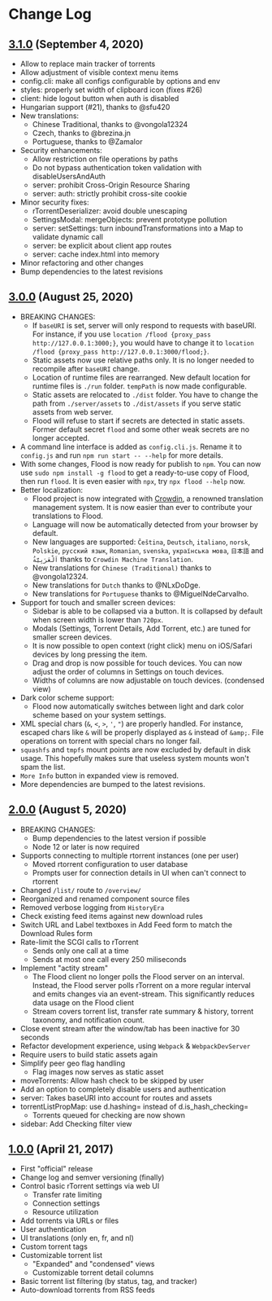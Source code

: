 # Change Log

## [3.1.0] (September 4, 2020)
* Allow to replace main tracker of torrents
* Allow adjustment of visible context menu items
* config.cli: make all configs configurable by options and env
* styles: properly set width of clipboard icon (fixes #26)
* client: hide logout button when auth is disabled
* Hungarian support (#21), thanks to @sfu420
* New translations:
  * Chinese Traditional, thanks to @vongola12324
  * Czech, thanks to @brezina.jn
  * Portuguese, thanks to @Zamalor
* Security enhancements:
  * Allow restriction on file operations by paths
  * Do not bypass authentication token validation with disableUsersAndAuth
  * server: prohibit Cross-Origin Resource Sharing
  * server: auth: strictly prohibit cross-site cookie
* Minor security fixes:
  * rTorrentDeserializer: avoid double unescaping
  * SettingsModal: mergeObjects: prevent prototype pollution
  * server: setSettings: turn inboundTransformations into a Map to validate dynamic call
  * server: be explicit about client app routes
  * server: cache index.html into memory
* Minor refactoring and other changes
* Bump dependencies to the latest revisions

## [3.0.0] (August 25, 2020)
* BREAKING CHANGES:
  * If `baseURI` is set, server will only respond to requests with baseURI. For instance, if you use `location /flood {proxy_pass http://127.0.0.1:3000;}`, you would have to change it to `location /flood {proxy_pass http://127.0.0.1:3000/flood;}`.
  * Static assets now use relative paths only. It is no longer needed to recompile after `baseURI` change.
  * Location of runtime files are rearranged. New default location for runtime files is `./run` folder. `tempPath` is now made configurable.
  * Static assets are relocated to `./dist` folder. You have to change the path from `./server/assets` to `./dist/assets` if you serve static assets from web server.
  * Flood will refuse to start if secrets are detected in static assets. Former default secret `flood` and some other weak secrets are no longer accepted.
* A command line interface is added as `config.cli.js`. Rename it to `config.js` and run `npm run start -- --help` for more details.
* With some changes, Flood is now ready for publish to `npm`. You can now use `sudo npm install -g flood` to get a ready-to-use copy of Flood, then run `flood`. It is even easier with `npx`, try `npx flood --help` now.
* Better localization:
  * Flood project is now integrated with [Crowdin](https://crwd.in/flood), a renowned translation management system. It is now easier than ever to contribute your translations to Flood.
  * Language will now be automatically detected from your browser by default.
  * New languages are supported: `Čeština`, `Deutsch`, `italiano`, `norsk`, `Polskie`, `русский язык`, `Romanian`, `svenska`, `українська мова`, `日本語` and `اَلْعَرَبِيَّةُ` thanks to `Crowdin Machine Translation`.
  * New translations for `Chinese (Traditional)` thanks to @vongola12324.
  * New translations for `Dutch` thanks to @NLxDoDge.
  * New translations for `Portuguese` thanks to @MiguelNdeCarvalho.
* Support for touch and smaller screen devices:
  * Sidebar is able to be collapsed via a button. It is collapsed by default when screen width is lower than `720px`.
  * Modals (Settings, Torrent Details, Add Torrent, etc.) are tuned for smaller screen devices.
  * It is now possible to open context (right click) menu on iOS/Safari devices by long pressing the item.
  * Drag and drop is now possible for touch devices. You can now adjust the order of columns in Settings on touch devices.
  * Widths of columns are now adjustable on touch devices. (condensed view)
* Dark color scheme support:
  * Flood now automatically switches between light and dark color scheme based on your system settings.
* XML special chars (`&`, `<`, `>`, `'`, `"`) are properly handled. For instance, escaped chars like `&` will be properly displayed as `&` instead of `&amp;`. File operations on torrent with special chars no longer fail.
* `squashfs` and `tmpfs` mount points are now excluded by default in disk usage. This hopefully makes sure that useless system mounts won't spam the list.
* `More Info` button in expanded view is removed.
* More dependencies are bumped to the latest revisions.

## [2.0.0] (August 5, 2020)
* BREAKING CHANGES:
  * Bump dependencies to the latest version if possible
  * Node 12 or later is now required
* Supports connecting to multiple rtorrent instances (one per user)
  * Moved rtorrent configuration to user database
  * Prompts user for connection details in UI when can't connect to rtorrent
* Changed `/list/` route to `/overview/`
* Reorganized and renamed component source files
* Removed verbose logging from `HistoryEra`
* Check existing feed items against new download rules
* Switch URL and Label textboxes in Add Feed form to match the Download Rules form
* Rate-limit the SCGI calls to rTorrent
  * Sends only one call at a time
  * Sends at most one call every 250 miliseconds
* Implement "actity stream"
  * The Flood client no longer polls the Flood server on an interval. Instead,
  the Flood server polls rTorrent on a more regular interval and emits changes
  via an event-stream. This significantly reduces data usage on the Flood client
  * Stream covers torrent list, transfer rate summary & history,
  torrent taxonomy, and notification count.
* Close event stream after the window/tab has been inactive for 30 seconds
* Refactor development experience, using `Webpack` & `WebpackDevServer`
* Require users to build static assets again
* Simplify peer geo flag handling
  * Flag images now serves as static asset
* moveTorrents: Allow hash check to be skipped by user
* Add an option to completely disable users and authentication
* server: Takes baseURI into account for routes and assets
* torrentListPropMap: use d.hashing= instead of d.is_hash_checking=
  * Torrents queued for checking are now shown
* sidebar: Add Checking filter view

## [1.0.0] (April 21, 2017)
* First "official" release
* Change log and semver versioning (finally)
* Control basic rTorrent settings via web UI
  * Transfer rate limiting
  * Connection settings
  * Resource utilization
* Add torrents via URLs or files
* User authentication
* UI translations (only en, fr, and nl)
* Custom torrent tags
* Customizable torrent list
  * "Expanded" and "condensed" views
  * Customizable torrent detail columns
* Basic torrent list filtering (by status, tag, and tracker)
* Auto-download torrents from RSS feeds

[Unreleased]:https://github.com/Flood-UI/flood/compare/v1.0.0...HEAD
[1.0.0]:https://github.com/Flood-UI/flood/compare/ae520c0a33ffb4ae6f21e47bc6f7e6007dd1e6dc...v1.0.0
[2.0.0]:https://github.com/jesec/flood/compare/v1.0.0...v2.0.0
[3.0.0]:https://github.com/jesec/flood/compare/v2.0.0...v3.0.0
[3.1.0]:https://github.com/jesec/flood/compare/v3.0.0...v3.1.0
